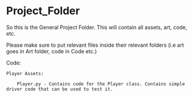 # Project_Folder

So this is the General Project Folder.
This will contain all assets, art, code, etc. 

Please make sure to put relevant files inside their relevant folders (i.e art goes in Art folder, code in Code etc.)

Code:
  
    Player Assets:
      
        Player.py - Contains code for the Player class. Contains simple driver code that can be used to test it. 
        
  
  
